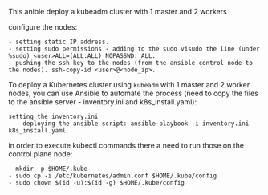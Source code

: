 This anible deploy a kubeadm cluster with 1 master and 2 workers

configure the nodes:

    - setting static IP address.
    - setting sudo permissions - adding to the sudo visudo the line (under %sudo) <user>ALL=(ALL:ALL) NOPASSWD: ALL.
    - pushing the ssh key to the nodes (from the ansible control node to the nodes). ssh-copy-id <user>@<node_ip>.  

To deploy a Kubernetes cluster using `kubeadm` with 1 master and 2 worker nodes, you can use Ansible to automate the process (need to copy the files
to the ansible server - inventory.ini and k8s_install.yaml):

    setting the inventory.ini
        deploying the ansible script: ansible-playbook -i inventory.ini k8s_install.yaml

in order to execute kubectl commands there a need to run those on the control plane node:

    - mkdir -p $HOME/.kube
    - sudo cp -i /etc/kubernetes/admin.conf $HOME/.kube/config
    - sudo chown $(id -u):$(id -g) $HOME/.kube/config

